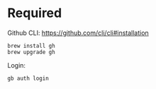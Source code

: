 # Required

Github CLI: https://github.com/cli/cli#installation

```
brew install gh 	
brew upgrade gh
```

Login: 

```
gb auth login
```
